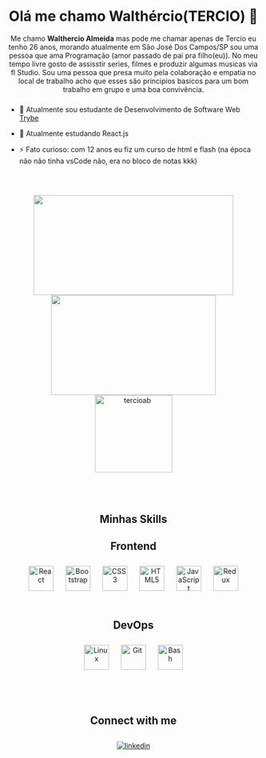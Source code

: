 


<h1  align="center" >Olá me chamo Walthércio(TERCIO) 👋</h1>
<div>
  
  <section>
  <p  align="center"  >Me chamo <b>Walthercio Almeida</b> mas pode me chamar apenas de Tercio eu tenho 26 anos, morando atualmente em São José Dos Campos/SP  sou uma pessoa que ama Programação (amor passado de pai pra filho(eu)). No meu tempo livre gosto 
  de assisstir series, filmes e produzir algumas musicas via fl Studio. 
 Sou uma pessoa que presa muito pela colaboração e empatia no local de trabalho acho que esses são principios basicos para um bom trabalho em grupo e uma boa convivência. </p>

###


- 🔭 Atualmente sou estudante de Desenvolvimento de Software Web [Trybe](https://www.betrybe.com/)


- 🌱 Atualmente estudando React.js


- ⚡ Fato curioso: com 12 anos eu fiz um curso de html e flash (na época não não tinha vsCode não, era no bloco de notas kkk)


<br/>

##

<div align="center" style="display: flex; justify-content: center; align-items: center; align-conten: center; width: 80%; flex-wrap: wrap; margin: 0 auto;">
  <a href="https://github.com/tercioab" align="center"/>
    <img height="200em" src="https://github-readme-stats.vercel.app/api?username=tercioab&show_icons=true&theme=material-palenight" width="400px" align="center"/>
  </a>
  <a href="https://github.com/tercioab" align="center"/>
    <img height="200em" src="https://github-readme-stats.vercel.app/api/top-langs/?username=tercioab&&layout=compact&langs_count=7&theme=material-palenight" width="330px" align="center"/>
  </a>
  <a href="https://github.com/tercioab" />
    <img height="155em" src="https://github-readme-streak-stats.herokuapp.com/?user=tercioab&&theme=material-palenight" alt="tercioab"/>
  </a>
</div>

</br>
</br>
</br>

##
<h1  align="center" >Minhas Skills</h1>

<table>


<h1  align="center"> Frontend</h1>
<div align="center"> 
<img style="margin: 10px" src="https://profilinator.rishav.dev/skills-assets/react-original-wordmark.svg" alt="React" height="50" />
<img style="margin: 10px" src="https://profilinator.rishav.dev/skills-assets/bootstrap-plain.svg" alt="Bootstrap" height="50" />
<img style="margin: 10px" src="https://profilinator.rishav.dev/skills-assets/css3-original-wordmark.svg" alt="CSS3" height="50" />
<img style="margin: 10px" src="https://profilinator.rishav.dev/skills-assets/html5-original-wordmark.svg" alt="HTML5" height="50" />
<img style="margin: 10px" src="https://profilinator.rishav.dev/skills-assets/javascript-original.svg" alt="JavaScript" height="50" />
<img style="margin: 10px" src="https://profilinator.rishav.dev/skills-assets/redux-original.svg" alt="Redux" height="50" />
</div>
</table>

<table><tr>

<h1  align="center">DevOps </h1>
<div align="center">
<img style="margin: 10px" src="https://profilinator.rishav.dev/skills-assets/linux-original.svg" alt="Linux" height="50" />
<img style="margin: 10px" src="https://profilinator.rishav.dev/skills-assets/git-scm-icon.svg" alt="Git" height="50" />
<img style="margin: 10px" src="https://profilinator.rishav.dev/skills-assets/gnu_bash-icon.svg" alt="Bash" height="50" />
</div>
</tr></table>

<br/>

##
<h1 align="center">Connect with me</h1>

##

<div align="center">
<a href="https://www.linkedin.com/in/walthercio-almeida/" target="_blank">
<img src=https://img.shields.io/badge/linkedin-%231E77B5.svg?&style=for-the-badge&logo=linkedin&logoColor=white alt=linkedin style="margin-bottom: 5px;" />
</a>

<br/>

<br/>
